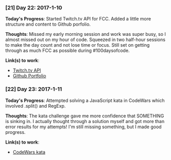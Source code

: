 ### [21] Day 22: 2017-1-10

**Today's Progress**: Started Twitch.tv API for FCC. Added a little more structure and content to Github porfolio.

**Thoughts**: Missed my early morning session and work was super busy, so I almost missed out on my hour of code. Squeezed in two half-hour sessions to make the day count and not lose time or focus. Still set on getting through as much FCC as possible during #100daysofcode.

**Link(s) to work**:
* [Twitch.tv API](http://codepen.io/digilou/full/EZVrdE/)
* [Github Portfolio](https://digilou.github.io)

### [22] Day 23: 2017-1-11

**Today's Progress**: Attempted solving a JavaScript kata in CodeWars which involved .split() and RegExp.

**Thoughts**: The kata challenge gave me more confidence that SOMETHING is sinking in. I actually thought through a solution myself and got more than error results for my attempts! I'm still missing something, but I made good progress.

**Link(s) to work**:
* [CodeWars kata](https://github.com/digilou/code_wars/blob/master/printer_error.js)
